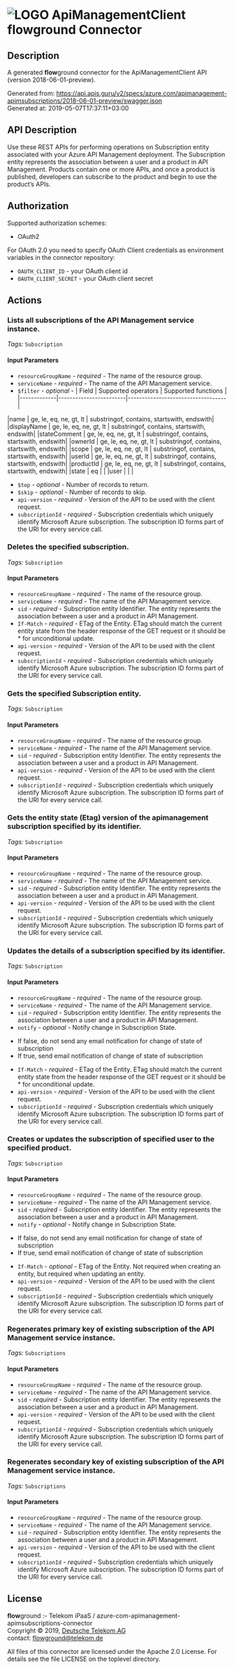 # ![LOGO](logo.png) ApiManagementClient **flow**ground Connector

## Description

A generated **flow**ground connector for the ApiManagementClient API (version 2018-06-01-preview).

Generated from: https://api.apis.guru/v2/specs/azure.com/apimanagement-apimsubscriptions/2018-06-01-preview/swagger.json<br/>
Generated at: 2019-05-07T17:37:11+03:00

## API Description

Use these REST APIs for performing operations on Subscription entity associated with your Azure API Management deployment. The Subscription entity represents the association between a user and a product in API Management. Products contain one or more APIs, and once a product is published, developers can subscribe to the product and begin to use the product’s APIs.

## Authorization

Supported authorization schemes:
- OAuth2

For OAuth 2.0 you need to specify OAuth Client credentials as environment variables in the connector repository:
* `OAUTH_CLIENT_ID` - your OAuth client id
* `OAUTH_CLIENT_SECRET` - your OAuth client secret

## Actions

### Lists all subscriptions of the API Management service instance.

*Tags:* `Subscription`

#### Input Parameters
* `resourceGroupName` - _required_ - The name of the resource group.
* `serviceName` - _required_ - The name of the API Management service.
* `$filter` - _optional_ - | Field       | Supported operators    | Supported functions               |
|-------------|------------------------|-----------------------------------|

|name | ge, le, eq, ne, gt, lt | substringof, contains, startswith, endswith|
|displayName | ge, le, eq, ne, gt, lt | substringof, contains, startswith, endswith|
|stateComment | ge, le, eq, ne, gt, lt | substringof, contains, startswith, endswith|
|ownerId | ge, le, eq, ne, gt, lt | substringof, contains, startswith, endswith|
|scope | ge, le, eq, ne, gt, lt | substringof, contains, startswith, endswith|
|userId | ge, le, eq, ne, gt, lt | substringof, contains, startswith, endswith|
|productId | ge, le, eq, ne, gt, lt | substringof, contains, startswith, endswith|
|state | eq |    |
|user |     |    |

* `$top` - _optional_ - Number of records to return.
* `$skip` - _optional_ - Number of records to skip.
* `api-version` - _required_ - Version of the API to be used with the client request.
* `subscriptionId` - _required_ - Subscription credentials which uniquely identify Microsoft Azure subscription. The subscription ID forms part of the URI for every service call.

### Deletes the specified subscription.

*Tags:* `Subscription`

#### Input Parameters
* `resourceGroupName` - _required_ - The name of the resource group.
* `serviceName` - _required_ - The name of the API Management service.
* `sid` - _required_ - Subscription entity Identifier. The entity represents the association between a user and a product in API Management.
* `If-Match` - _required_ - ETag of the Entity. ETag should match the current entity state from the header response of the GET request or it should be * for unconditional update.
* `api-version` - _required_ - Version of the API to be used with the client request.
* `subscriptionId` - _required_ - Subscription credentials which uniquely identify Microsoft Azure subscription. The subscription ID forms part of the URI for every service call.

### Gets the specified Subscription entity.

*Tags:* `Subscription`

#### Input Parameters
* `resourceGroupName` - _required_ - The name of the resource group.
* `serviceName` - _required_ - The name of the API Management service.
* `sid` - _required_ - Subscription entity Identifier. The entity represents the association between a user and a product in API Management.
* `api-version` - _required_ - Version of the API to be used with the client request.
* `subscriptionId` - _required_ - Subscription credentials which uniquely identify Microsoft Azure subscription. The subscription ID forms part of the URI for every service call.

### Gets the entity state (Etag) version of the apimanagement subscription specified by its identifier.

*Tags:* `Subscription`

#### Input Parameters
* `resourceGroupName` - _required_ - The name of the resource group.
* `serviceName` - _required_ - The name of the API Management service.
* `sid` - _required_ - Subscription entity Identifier. The entity represents the association between a user and a product in API Management.
* `api-version` - _required_ - Version of the API to be used with the client request.
* `subscriptionId` - _required_ - Subscription credentials which uniquely identify Microsoft Azure subscription. The subscription ID forms part of the URI for every service call.

### Updates the details of a subscription specified by its identifier.

*Tags:* `Subscription`

#### Input Parameters
* `resourceGroupName` - _required_ - The name of the resource group.
* `serviceName` - _required_ - The name of the API Management service.
* `sid` - _required_ - Subscription entity Identifier. The entity represents the association between a user and a product in API Management.
* `notify` - _optional_ - Notify change in Subscription State. 
 - If false, do not send any email notification for change of state of subscription 
 - If true, send email notification of change of state of subscription 
* `If-Match` - _required_ - ETag of the Entity. ETag should match the current entity state from the header response of the GET request or it should be * for unconditional update.
* `api-version` - _required_ - Version of the API to be used with the client request.
* `subscriptionId` - _required_ - Subscription credentials which uniquely identify Microsoft Azure subscription. The subscription ID forms part of the URI for every service call.

### Creates or updates the subscription of specified user to the specified product.

*Tags:* `Subscription`

#### Input Parameters
* `resourceGroupName` - _required_ - The name of the resource group.
* `serviceName` - _required_ - The name of the API Management service.
* `sid` - _required_ - Subscription entity Identifier. The entity represents the association between a user and a product in API Management.
* `notify` - _optional_ - Notify change in Subscription State. 
 - If false, do not send any email notification for change of state of subscription 
 - If true, send email notification of change of state of subscription 
* `If-Match` - _optional_ - ETag of the Entity. Not required when creating an entity, but required when updating an entity.
* `api-version` - _required_ - Version of the API to be used with the client request.
* `subscriptionId` - _required_ - Subscription credentials which uniquely identify Microsoft Azure subscription. The subscription ID forms part of the URI for every service call.

### Regenerates primary key of existing subscription of the API Management service instance.

*Tags:* `Subscriptions`

#### Input Parameters
* `resourceGroupName` - _required_ - The name of the resource group.
* `serviceName` - _required_ - The name of the API Management service.
* `sid` - _required_ - Subscription entity Identifier. The entity represents the association between a user and a product in API Management.
* `api-version` - _required_ - Version of the API to be used with the client request.
* `subscriptionId` - _required_ - Subscription credentials which uniquely identify Microsoft Azure subscription. The subscription ID forms part of the URI for every service call.

### Regenerates secondary key of existing subscription of the API Management service instance.

*Tags:* `Subscriptions`

#### Input Parameters
* `resourceGroupName` - _required_ - The name of the resource group.
* `serviceName` - _required_ - The name of the API Management service.
* `sid` - _required_ - Subscription entity Identifier. The entity represents the association between a user and a product in API Management.
* `api-version` - _required_ - Version of the API to be used with the client request.
* `subscriptionId` - _required_ - Subscription credentials which uniquely identify Microsoft Azure subscription. The subscription ID forms part of the URI for every service call.

## License

**flow**ground :- Telekom iPaaS / azure-com-apimanagement-apimsubscriptions-connector<br/>
Copyright © 2019, [Deutsche Telekom AG](https://www.telekom.de)<br/>
contact: flowground@telekom.de

All files of this connector are licensed under the Apache 2.0 License. For details
see the file LICENSE on the toplevel directory.

